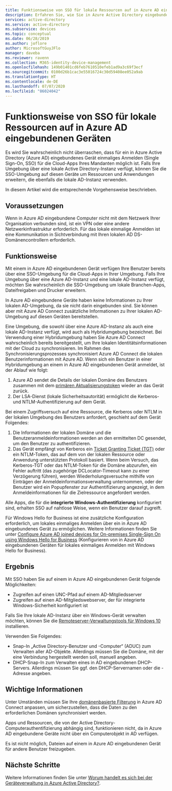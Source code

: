 ```yaml
---
title: Funktionsweise von SSO für lokale Ressourcen auf in Azure AD eingebundenen Geräten | Microsoft-Dokumentation
description: Erfahren Sie, wie Sie in Azure Active Directory eingebundene Hybridgeräte konfigurieren.
services: active-directory
ms.service: active-directory
ms.subservice: devices
ms.topic: conceptual
ms.date: 06/28/2019
ms.author: joflore
author: MicrosoftGuyJFlo
manager: daveba
ms.reviewer: ravenn
ms.collection: M365-identity-device-management
ms.openlocfilehash: 149b01401cd6feb7610510efeb1ad9a3c69f3ecf
ms.sourcegitcommit: 0100d26b1cac3e55016724c30d59408ee052a9ab
ms.translationtype: HT
ms.contentlocale: de-DE
ms.lasthandoff: 07/07/2020
ms.locfileid: "86024042"
---
```

# <a name="how-sso-to-on-premises-resources-works-on-azure-ad-joined-devices"></a>Funktionsweise von SSO für lokale Ressourcen auf in Azure AD eingebundenen Geräten

Es wird Sie wahrscheinlich nicht überraschen, dass für ein in Azure Active Directory (Azure AD) eingebundenes Gerät einmaliges Anmelden (Single Sign-On, SSO) für die Cloud-Apps Ihres Mandanten möglich ist. Falls Ihre Umgebung über eine lokale Active Directory-Instanz verfügt, können Sie die SSO-Umgebung auf diesen Geräte um Ressourcen und Anwendungen erweitern, die ebenfalls die lokale AD-Instanz verwenden. 

In diesem Artikel wird die entsprechende Vorgehensweise beschrieben.

## <a name="prerequisites"></a>Voraussetzungen

 Wenn in Azure AD eingebundene Computer nicht mit dem Netzwerk Ihrer Organisation verbunden sind, ist ein VPN oder eine andere Netzwerkinfrastruktur erforderlich. Für das lokale einmalige Anmelden ist eine Kommunikation in Sichtverbindung mit Ihren lokalen AD DS-Domänencontrollern erforderlich.

## <a name="how-it-works"></a>Funktionsweise 

Mit einem in Azure AD eingebundenen Gerät verfügen Ihre Benutzer bereits über eine SSO-Umgebung für die Cloud-Apps in Ihrer Umgebung. Falls Ihre Umgebung über eine Azure AD-Instanz und eine lokale AD-Instanz verfügt, möchten Sie wahrscheinlich die SSO-Umgebung um lokale Branchen-Apps, Dateifreigaben und Drucker erweitern.

In Azure AD eingebundene Geräte haben keine Informationen zu Ihrer lokalen AD-Umgebung, da sie nicht darin eingebunden sind. Sie können aber mit Azure AD Connect zusätzliche Informationen zu Ihrer lokalen AD-Umgebung auf diesen Geräten bereitstellen.

Eine Umgebung, die sowohl über eine Azure AD-Instanz als auch eine lokale AD-Instanz verfügt, wird auch als Hybridumgebung bezeichnet. Bei Verwendung einer Hybridumgebung haben Sie Azure AD Connect wahrscheinlich bereits bereitgestellt, um Ihre lokalen Identitätsinformationen mit der Cloud zu synchronisieren. Im Rahmen des Synchronisierungsprozesses synchronisiert Azure AD Connect die lokalen Benutzerinformationen mit Azure AD. Wenn sich ein Benutzer in einer Hybridumgebung an einem in Azure AD eingebundenen Gerät anmeldet, ist der Ablauf wie folgt:

1. Azure AD sendet die Details der lokalen Domäne des Benutzers zusammen mit dem [primären Aktualisierungstoken](concept-primary-refresh-token.md) wieder an das Gerät zurück.
1. Der LSA-Dienst (lokale Sicherheitsautorität) ermöglicht die Kerberos- und NTLM-Authentifizierung auf dem Gerät.

Bei einem Zugriffsversuch auf eine Ressource, die Kerberos oder NTLM in der lokalen Umgebung des Benutzers anfordert, geschieht auf dem Gerät Folgendes:

1. Die Informationen der lokalen Domäne und die Benutzeranmeldeinformationen werden an den ermittelten DC gesendet, um den Benutzer zu authentifizieren.
1. Das Gerät empfängt von Kerberos ein [Ticket Granting Ticket (TGT)](/windows/desktop/secauthn/ticket-granting-tickets) oder ein NTLM-Token, das auf dem von der lokalen Ressource oder Anwendung unterstützten Protokoll basiert. Wenn beim Versuch, das Kerberos-TGT oder das NTLM-Token für die Domäne abzurufen, ein Fehler auftritt (das zugehörige DCLocator-Timeout kann zu einer Verzögerung führen), werden Wiederholungsversuche mithilfe von Einträgen der Anmeldeinformationsverwaltung unternommen, oder der Benutzer wird ein Popupfenster zur Authentifizierung angezeigt, in dem Anmeldeinformationen für die Zielressource angefordert werden.

Alle Apps, die für die **integrierte Windows-Authentifizierung** konfiguriert sind, erhalten SSO auf nahtlose Weise, wenn ein Benutzer darauf zugreift.

Für Windows Hello for Business ist eine zusätzliche Konfiguration erforderlich, um lokales einmaliges Anmelden über ein in Azure AD eingebundenes Gerät zu ermöglichen. Weitere Informationen finden Sie unter [Configure Azure AD joined devices for On-premises Single-Sign On using Windows Hello for Business](/windows/security/identity-protection/hello-for-business/hello-hybrid-aadj-sso-base) (Konfigurieren von in Azure AD eingebundenen Geräten für lokales einmaliges Anmelden mit Windows Hello for Business). 

## <a name="what-you-get"></a>Ergebnis

Mit SSO haben Sie auf einem in Azure AD eingebundenen Gerät folgende Möglichkeiten: 

- Zugreifen auf einen UNC-Pfad auf einem AD-Mitgliedsserver
- Zugreifen auf einen AD-Mitgliedswebserver, der für integrierte Windows-Sicherheit konfiguriert ist 

Falls Sie Ihre lokale AD-Instanz über ein Windows-Gerät verwalten möchten, können Sie die [Remoteserver-Verwaltungstools für Windows 10](https://www.microsoft.com/download/details.aspx?id=45520) installieren.

Verwenden Sie Folgendes:

- Snap-In „Active Directory-Benutzer und -Computer“ (ADUC) zum Verwalten aller AD-Objekte. Allerdings müssen Sie die Domäne, mit der eine Verbindung hergestellt werden soll, manuell angeben.
- DHCP-Snap-In zum Verwalten eines in AD eingebundenen DHCP-Servers. Allerdings müssen Sie ggf. den DHCP-Servernamen oder die -Adresse angeben.
 
## <a name="what-you-should-know"></a>Wichtige Informationen

Unter Umständen müssen Sie Ihre [domänenbasierte Filterung](../hybrid/how-to-connect-sync-configure-filtering.md#domain-based-filtering) in Azure AD Connect anpassen, um sicherzustellen, dass die Daten zu den erforderlichen Domänen synchronisiert werden.

Apps und Ressourcen, die von der Active Directory-Computerauthentifizierung abhängig sind, funktionieren nicht, da in Azure AD eingebundene Geräte nicht über ein Computerobjekt in AD verfügen. 

Es ist nicht möglich, Dateien auf einem in Azure AD eingebundenen Gerät für andere Benutzer freizugeben.

## <a name="next-steps"></a>Nächste Schritte

Weitere Informationen finden Sie unter [Worum handelt es sich bei der Geräteverwaltung in Azure Active Directory?](overview.md). 
